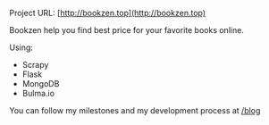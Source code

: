 Project URL: [http://bookzen.top](http://bookzen.top)  

Bookzen help you find best price for your favorite books online.

Using:  
- Scrapy  
- Flask  
- MongoDB  
- Bulma.io

You can follow my milestones and my development process at [/blog](http://bookzen.top/blog)
